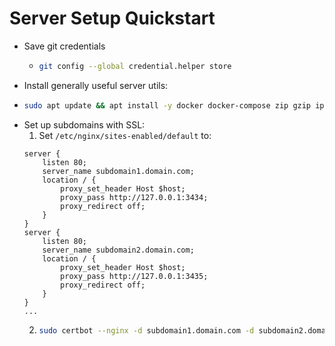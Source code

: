 # Server Setup Quickstart

* Save git credentials
  * ```bash
    git config --global credential.helper store
    ```
* Install generally useful server utils:
* ```bash
  sudo apt update && apt install -y docker docker-compose zip gzip iputils-ping traceroute htop nginx certbot python3-certbot-nginx
  ```
* Set up subdomains with SSL:
  1. Set `/etc/nginx/sites-enabled/default` to:
    ```nginx
    server {
        listen 80;
        server_name subdomain1.domain.com;
        location / {
            proxy_set_header Host $host;
            proxy_pass http://127.0.0.1:3434;
            proxy_redirect off;
        }
    }
    server {
        listen 80;
        server_name subdomain2.domain.com;
        location / {
            proxy_set_header Host $host;
            proxy_pass http://127.0.0.1:3435;
            proxy_redirect off;
        }
    }
    ...
    ```
  2. ```bash
     sudo certbot --nginx -d subdomain1.domain.com -d subdomain2.domain.com && sudo sevice nginx restart
     ```

